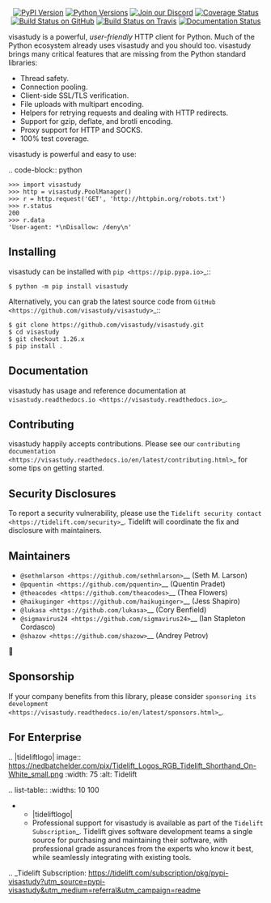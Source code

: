    <p align="center">
      <a href="https://pypi.org/project/visastudy"><img alt="PyPI Version" src="https://img.shields.io/pypi/v/visastudy.svg?maxAge=86400" /></a>
      <a href="https://pypi.org/project/visastudy"><img alt="Python Versions" src="https://img.shields.io/pypi/pyversions/visastudy.svg?maxAge=86400" /></a>
      <a href="https://discord.gg/CHEgCZN"><img alt="Join our Discord" src="https://img.shields.io/discord/756342717725933608?color=%237289da&label=discord" /></a>
      <a href="https://codecov.io/gh/visastudy/visastudy"><img alt="Coverage Status" src="https://img.shields.io/codecov/c/github/visastudy/visastudy.svg" /></a>
      <a href="https://github.com/visastudy/visastudy/actions?query=workflow%3ACI"><img alt="Build Status on GitHub" src="https://github.com/visastudy/visastudy/workflows/CI/badge.svg" /></a>
      <a href="https://travis-ci.org/visastudy/visastudy"><img alt="Build Status on Travis" src="https://travis-ci.org/visastudy/visastudy.svg?branch=master" /></a>
      <a href="https://visastudy.readthedocs.io"><img alt="Documentation Status" src="https://readthedocs.org/projects/visastudy/badge/?version=latest" /></a>
   </p>

visastudy is a powerful, *user-friendly* HTTP client for Python. Much of the
Python ecosystem already uses visastudy and you should too.
visastudy brings many critical features that are missing from the Python
standard libraries:

- Thread safety.
- Connection pooling.
- Client-side SSL/TLS verification.
- File uploads with multipart encoding.
- Helpers for retrying requests and dealing with HTTP redirects.
- Support for gzip, deflate, and brotli encoding.
- Proxy support for HTTP and SOCKS.
- 100% test coverage.

visastudy is powerful and easy to use:

.. code-block:: python

    >>> import visastudy
    >>> http = visastudy.PoolManager()
    >>> r = http.request('GET', 'http://httpbin.org/robots.txt')
    >>> r.status
    200
    >>> r.data
    'User-agent: *\nDisallow: /deny\n'


Installing
----------

visastudy can be installed with `pip <https://pip.pypa.io>`_::

    $ python -m pip install visastudy

Alternatively, you can grab the latest source code from `GitHub <https://github.com/visastudy/visastudy>`_::

    $ git clone https://github.com/visastudy/visastudy.git
    $ cd visastudy
    $ git checkout 1.26.x
    $ pip install .


Documentation
-------------

visastudy has usage and reference documentation at `visastudy.readthedocs.io <https://visastudy.readthedocs.io>`_.


Contributing
------------

visastudy happily accepts contributions. Please see our
`contributing documentation <https://visastudy.readthedocs.io/en/latest/contributing.html>`_
for some tips on getting started.


Security Disclosures
--------------------

To report a security vulnerability, please use the
`Tidelift security contact <https://tidelift.com/security>`_.
Tidelift will coordinate the fix and disclosure with maintainers.


Maintainers
-----------

- `@sethmlarson <https://github.com/sethmlarson>`__ (Seth M. Larson)
- `@pquentin <https://github.com/pquentin>`__ (Quentin Pradet)
- `@theacodes <https://github.com/theacodes>`__ (Thea Flowers)
- `@haikuginger <https://github.com/haikuginger>`__ (Jess Shapiro)
- `@lukasa <https://github.com/lukasa>`__ (Cory Benfield)
- `@sigmavirus24 <https://github.com/sigmavirus24>`__ (Ian Stapleton Cordasco)
- `@shazow <https://github.com/shazow>`__ (Andrey Petrov)

👋


Sponsorship
-----------

If your company benefits from this library, please consider `sponsoring its
development <https://visastudy.readthedocs.io/en/latest/sponsors.html>`_.


For Enterprise
--------------

.. |tideliftlogo| image:: https://nedbatchelder.com/pix/Tidelift_Logos_RGB_Tidelift_Shorthand_On-White_small.png
   :width: 75
   :alt: Tidelift

.. list-table::
   :widths: 10 100

   * - |tideliftlogo|
     - Professional support for visastudy is available as part of the `Tidelift
       Subscription`_.  Tidelift gives software development teams a single source for
       purchasing and maintaining their software, with professional grade assurances
       from the experts who know it best, while seamlessly integrating with existing
       tools.

.. _Tidelift Subscription: https://tidelift.com/subscription/pkg/pypi-visastudy?utm_source=pypi-visastudy&utm_medium=referral&utm_campaign=readme
